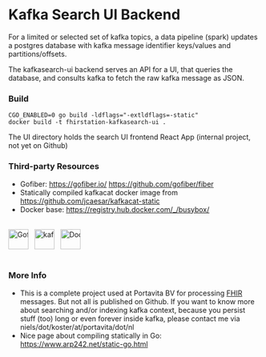 # Kafka Search UI Backend

For a limited or selected set of kafka topics, a data pipeline (spark) updates a postgres database with kafka message identifier
keys/values and partitions/offsets.

The kafkasearch-ui backend serves an API for a UI, that queries the database, and consults kafka to fetch the raw kafka message as JSON.

### Build

```
CGO_ENABLED=0 go build -ldflags="-extldflags=-static"
docker build -t fhirstation-kafkasearch-ui .
```

The UI directory holds the search UI frontend React App (internal project, not yet on Github)

### Third-party Resources
                                                                                                                   
* Gofiber: https://gofiber.io/ https://github.com/gofiber/fiber
* Statically compiled kafkacat docker image from https://github.com/jcaesar/kafkacat-static
* Docker base: https://registry.hub.docker.com/_/busybox/

<br />
<div style="white-space:nowrap">
  <img src="https://gofiber.io/assets/images/logo.svg" height="40px" alt="Gofiber"> &nbsp;
  <img src="https://raw.githubusercontent.com/edenhill/kcat/master/resources/kcat_small.png" height="40px" alt="kafkacat"> &nbsp;
  <img src="https://upload.wikimedia.org/wikipedia/commons/4/4e/Docker_%28container_engine%29_logo.svg" height="40px" alt="Docker">
</div>
<br />

### More Info

* This is a complete project used at Portavita BV for processing [FHIR](https://hl7.org/fhir/) messages. But not all is published on Github. If you want to know more about searching and/or indexing kafka context, because you persist stuff (too) long or even forever inside kafka, please contact me via niels/dot/koster/at/portavita/dot/nl
* Nice page about compiling statically in Go: https://www.arp242.net/static-go.html

